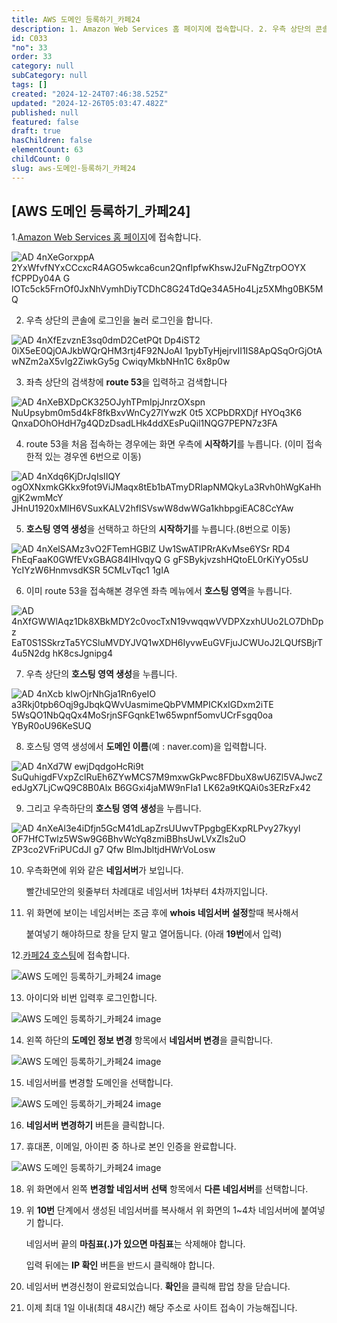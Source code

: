 ```yaml
---
title: AWS 도메인 등록하기_카페24
description: 1. Amazon Web Services 홈 페이지에 접속합니다. 2. 우측 상단의 콘솔에 로그인을 눌러 로그인을 합니다. 3. 좌측 상단의 검색창에 route 53을 입력하고 검색합니다 4. route 53을 처음 접속하는 경우에는 화면 우측에 시작하기를 누릅니다.
id: C033
"no": 33
order: 33
category: null
subCategory: null
tags: []
created: "2024-12-24T07:46:38.525Z"
updated: "2024-12-26T05:03:47.482Z"
published: null
featured: false
draft: true
hasChildren: false
elementCount: 63
childCount: 0
slug: aws-도메인-등록하기_카페24
---
```


## [AWS 도메인 등록하기_카페24]



1.[Amazon Web Services 홈 페이지](https://aws.amazon.com/ko/)에 접속합니다.



![AD 4nXeGorxppA 2YxWfvfNYxCCcxcR4AGO5wkca6cun2QnfIpfwKhswJ2uFNgZtrpOOYX fCPPDy04A G lOTc5ck5FrnOf0JxNhVymhDiyTCDhC8G24TdQe34A5Ho4Ljz5XMhg0BK5MQ](https://lh7-rt.googleusercontent.com/docsz/AD_4nXeGorxppA_2YxWfvfNYxCCcxcR4AGO5wkca6cun2QnfIpfwKhswJ2uFNgZtrpOOYX-fCPPDy04A-G_lOTc5ck5FrnOf0JxNhVymhDiyTCDhC8G24TdQe34A5Ho4Ljz5XMhg0BK5MQ?key=YqS6IU_DJn3vrikIkYy671mF)

2. 우측 상단의 콘솔에 로그인을 눌러 로그인을 합니다.



![AD 4nXfEzvznE3sq0dmD2CetPQt Dp4iST2 0iX5eE0QjOAJkbWQrQHM3rtj4F92NJoAI 1pybTyHjejrvII1IS8ApQSqOrGjOtA wNZm2aX5vIg2ZiwkGy5g CwiqyMkbNHn1C 6x8p0w](https://lh7-rt.googleusercontent.com/docsz/AD_4nXfEzvznE3sq0dmD2CetPQt_Dp4iST2-0iX5eE0QjOAJkbWQrQHM3rtj4F92NJoAI_1pybTyHjejrvII1IS8ApQSqOrGjOtA_wNZm2aX5vIg2ZiwkGy5g-CwiqyMkbNHn1C-6x8p0w?key=YqS6IU_DJn3vrikIkYy671mF)

3. 좌측 상단의 검색창에 **route 53**을 입력하고 검색합니다



![AD 4nXeBXDpCK325OJyhTPmIpjJnrzOXspn NuUpsybm0m5d4kF8fkBxvWnCy27lYwzK 0t5 XCPbDRXDjf  HYOq3K6 QnxaDOhOHdH7g4QDzDsadLHk4ddXEsPuQil1NQG7PEPN7z3FA](https://lh7-rt.googleusercontent.com/docsz/AD_4nXeBXDpCK325OJyhTPmIpjJnrzOXspn-NuUpsybm0m5d4kF8fkBxvWnCy27lYwzK-0t5-XCPbDRXDjf__HYOq3K6_QnxaDOhOHdH7g4QDzDsadLHk4ddXEsPuQil1NQG7PEPN7z3FA?key=YqS6IU_DJn3vrikIkYy671mF)

4. route 53을 처음 접속하는 경우에는 화면 우측에 **시작하기**를 누릅니다. (이미 접속한적 있는 경우엔  6번으로 이동)



![AD 4nXdq6KjDrJqIsIIQY ogOXNxmkGKkx9fot9ViJMaqx8tEb1bATmyDRIapNMQkyLa3Rvh0hWgKaHhgjK2wmMcY JHnU1920xMlH6VSuxKALV2hfISVswW8dwWGa1khbpgiEAC8CcYAw](https://lh7-rt.googleusercontent.com/docsz/AD_4nXdq6KjDrJqIsIIQY_ogOXNxmkGKkx9fot9ViJMaqx8tEb1bATmyDRIapNMQkyLa3Rvh0hWgKaHhgjK2wmMcY_JHnU1920xMlH6VSuxKALV2hfISVswW8dwWGa1khbpgiEAC8CcYAw?key=YqS6IU_DJn3vrikIkYy671mF)

5. **호스팅 영역 생성**을 선택하고 하단의 **시작하기**를 누릅니다.(8번으로 이동)



![AD 4nXelSAMz3vO2FTemHGBlZ Uw1SwATIPRrAKvMse6YSr RD4 FhEqFaaK0GWfEVxGBAG84IHlvqyQ G gFSBykjvzshHQtoEL0rKiYyO5sU YcIYzW6HnmvsdKSR 5CMLvTqc1 1gIA](https://lh7-rt.googleusercontent.com/docsz/AD_4nXelSAMz3vO2FTemHGBlZ-Uw1SwATIPRrAKvMse6YSr-RD4_FhEqFaaK0GWfEVxGBAG84IHlvqyQ-G_gFSBykjvzshHQtoEL0rKiYyO5sU-YcIYzW6HnmvsdKSR_5CMLvTqc1_1gIA?key=YqS6IU_DJn3vrikIkYy671mF)

6. 이미 route 53을 접속해본  경우엔 좌측 메뉴에서 **호스팅 영역**을 누릅니다.



![AD 4nXfGWWlAqz1Dk8XBkMDY2c0vocTxN19vwqqwVVDPXzxhUUo2LO7DhDpz EaT0S1SSkrzTa5YCSluMVDYJVQ1wXDH6IyvwEuGVFjuJCWUoJ2LQUfSBjrT4u5N2dg hK8csJgnipg4](https://lh7-rt.googleusercontent.com/docsz/AD_4nXfGWWlAqz1Dk8XBkMDY2c0vocTxN19vwqqwVVDPXzxhUUo2LO7DhDpz-EaT0S1SSkrzTa5YCSluMVDYJVQ1wXDH6IyvwEuGVFjuJCWUoJ2LQUfSBjrT4u5N2dg_hK8csJgnipg4?key=YqS6IU_DJn3vrikIkYy671mF)

7. 우측 상단의 **호스팅 영역 생성**을 누릅니다.



![AD 4nXcb kIwOjrNhGja1Rn6yeIO a3Rkj0tpb6Oqj9gJbqkQWvUasmimeQbPVMMPICKxIGDxm2iTE 5WsQO1NbQqQx4MoSrjnSFGqnkE1w65wpnf5omvUCrFsgq0oa YByR0oU96KeSUQ](https://lh7-rt.googleusercontent.com/docsz/AD_4nXcb-kIwOjrNhGja1Rn6yeIO-a3Rkj0tpb6Oqj9gJbqkQWvUasmimeQbPVMMPICKxIGDxm2iTE_5WsQO1NbQqQx4MoSrjnSFGqnkE1w65wpnf5omvUCrFsgq0oa_YByR0oU96KeSUQ?key=YqS6IU_DJn3vrikIkYy671mF)

8. 호스팅 영역 생성에서 **도메인 이름**(예 : naver.com)을 입력합니다.



![AD 4nXd7W ewjDqdgoHcRi9t SuQuhigdFVxpZclRuEh6ZYwMCS7M9mxwGkPwc8FDbuX8wU6Zl5VAJwcZedJgX7LjCwQ9C8B0Alx B6GGxi4jaMW9nFIa1 LK62a9tKQAi0s3ERzFx42](https://lh7-rt.googleusercontent.com/docsz/AD_4nXd7W-ewjDqdgoHcRi9t_SuQuhigdFVxpZclRuEh6ZYwMCS7M9mxwGkPwc8FDbuX8wU6Zl5VAJwcZedJgX7LjCwQ9C8B0Alx_B6GGxi4jaMW9nFIa1_LK62a9tKQAi0s3ERzFx42?key=YqS6IU_DJn3vrikIkYy671mF)

9. 그리고 우측하단의 **호스팅 영역 생성**을 누릅니다.



![AD 4nXeAl3e4iDfjn5GcM41dLapZrsUUwvTPpgbgEKxpRLPvy27kyyl OF7HfCTwlz5WSw9G6BhvWcYq8zmiBBhsUwLVxZls2uO ZP3co2VFriPUCdJI g7 Qfw BlmJbltjdHWrVoLosw](https://lh7-rt.googleusercontent.com/docsz/AD_4nXeAl3e4iDfjn5GcM41dLapZrsUUwvTPpgbgEKxpRLPvy27kyyl-OF7HfCTwlz5WSw9G6BhvWcYq8zmiBBhsUwLVxZls2uO-ZP3co2VFriPUCdJI_g7_Qfw_BlmJbltjdHWrVoLosw?key=YqS6IU_DJn3vrikIkYy671mF)

10. 우측화면에 위와 같은 **네임서버**가 보입니다.

      빨간네모안의 윗줄부터 차례대로 네임서버 1차부터 4차까지입니다.



11. 위 화면에 보이는 네임서버는 조금 후에 **whois 네임서버 설정**할때 복사해서 

     붙여넣기 해야하므로 창을 닫지 말고 열어둡니다.  (아래 **19번**에서 입력)



12.[카페24 호스팅](https://hosting.cafe24.com/?controller=myservice_domain_main)에 접속합니다.



![AWS 도메인 등록하기_카페24 image](https://image.lemoncloud.io/b3bcb7c8-c5dd-42ca-8e9d-73c4770fa799)

13. 아이디와 비번 입력후 로그인합니다.



![AWS 도메인 등록하기_카페24 image](https://image.lemoncloud.io/2737e289-028a-4aba-a8da-b7ef9d0fcc74)

14. 왼쪽 하단의 **도메인 정보 변경** 항목에서 **네임서버 변경**을 클릭합니다.



![AWS 도메인 등록하기_카페24 image](https://image.lemoncloud.io/26493369-8282-4e93-95e1-d44ec651f2ee)

15. 네임서버를 변경할 도메인을 선택합니다.



![AWS 도메인 등록하기_카페24 image](https://image.lemoncloud.io/ddbe558c-fc60-406c-b5df-afc541e6e0a4)

16. **네임서버 변경하기** 버튼을 클릭합니다.

17. 휴대폰, 이메일, 아이핀 중 하나로 본인 인증을 완료합니다.



![AWS 도메인 등록하기_카페24 image](https://image.lemoncloud.io/57d14b1a-bc24-4d97-ab16-359492aa9bb8)

18. 위 화면에서 왼쪽 **변경할 네임서버** **선택** 항목에서 **다른 네임서버**를 선택합니다.

19. 위 **10번** 단계에서 생성된 네임서버를 복사해서 위 화면의 1~4차 네임서버에 붙여넣기 합니다. 

      네임서버 끝의 **마침표(.)**가 있으면** 마침표**는 삭제해야 합니다.        

      입력 뒤에는 **IP 확인** 버튼을 반드시 클릭해야 합니다.

20. 네임서버 변경신청이 완료되었습니다. **확인**을 클릭해 팝업 창을 닫습니다.

21. 이제 최대 1일 이내(최대 48시간) 해당 주소로 사이트 접속이 가능해집니다.
